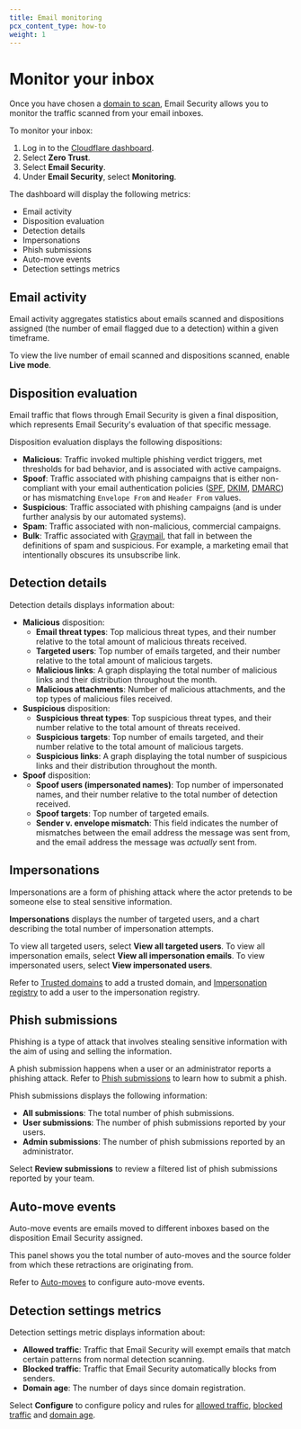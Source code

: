 ```yaml
---
title: Email monitoring
pcx_content_type: how-to
weight: 1
---
```


# Monitor your inbox

Once you have chosen a [domain to scan](/cloudflare-one/email-security/setup/api-deployment/office365-api/#connect-your-domains), Email Security allows you to monitor the traffic scanned from your email inboxes.

To monitor your inbox:

1. Log in to the [Cloudflare dashboard](https://dash.cloudflare.com/).
2. Select **Zero Trust**.
3. Select **Email Security**.
4. Under **Email Security**, select **Monitoring**. 

The dashboard will display the following metrics:

- Email activity
- Disposition evaluation
- Detection details
- Impersonations
- Phish submissions
- Auto-move events
- Detection settings metrics

## Email activity

Email activity aggregates statistics about emails scanned and dispositions assigned (the number of email flagged due to a detection) within a given timeframe.

To view the live number of email scanned and dispositions scanned, enable **Live mode**.

## Disposition evaluation

Email traffic that flows through Email Security is given a final disposition, which represents Email Security's evaluation of that specific message.

Disposition evaluation displays the following dispositions:

- **Malicious**: Traffic invoked multiple phishing verdict triggers, met thresholds for bad behavior, and is associated with active campaigns.
- **Spoof**: Traffic associated with phishing campaigns that is either non-compliant with your email authentication policies ([SPF](https://www.cloudflare.com/en-gb/learning/dns/dns-records/dns-spf-record/), [DKIM](https://www.cloudflare.com/en-gb/learning/dns/dns-records/dns-dkim-record/), [DMARC](https://www.cloudflare.com/en-gb/learning/dns/dns-records/dns-dmarc-record/)) or has mismatching `Envelope From` and `Header From` values.
- **Suspicious**: Traffic associated with phishing campaigns (and is under further analysis by our automated systems).
- **Spam**: Traffic associated with non-malicious, commercial campaigns.
- **Bulk**: Traffic associated with [Graymail](https://en.wikipedia.org/wiki/Graymail_%28email%29), that fall in between the definitions of spam and suspicious. For example, a marketing email that intentionally obscures its unsubscribe link.

## Detection details

Detection details displays information about:

- **Malicious** disposition:
   * **Email threat types**: Top malicious threat types, and their number relative to the total amount of malicious threats received.
   * **Targeted users**: Top number of emails targeted, and their number relative to the total amount of malicious targets.
   * **Malicious links**: A graph displaying the total number of malicious links and their distribution throughout the month.
   * **Malicious attachments**: Number of malicious attachments, and the top types of malicious files received.
- **Suspicious** disposition:
   * **Suspicious threat types**: Top suspicious threat types, and their number relative to the total amount of threats received.
   * **Suspicious targets**: Top number of emails targeted, and their number relative to the total amount of malicious targets.
   * **Suspicious links**: A graph displaying the total number of suspicious links and their distribution throughout the month.
- **Spoof** disposition:
   * **Spoof users (impersonated names)**: Top number of impersonated names, and their number relative to the total number of detection received.
   * **Spoof targets**: Top number of targeted emails.
   * **Sender v. envelope mismatch**: This field indicates the number of mismatches between the email address the message was sent from, and the email address the message was _actually_ sent from. 

## Impersonations

Impersonations are a form of phishing attack where the actor pretends to be someone else to steal sensitive information.

**Impersonations** displays the number of targeted users, and a chart describing the total number of impersonation attempts.

To view all targeted users, select **View all targeted users**.
To view all impersonation emails, select **View all impersonation emails**.
To view impersonated users, select **View impersonated users**.

Refer to [Trusted domains](/cloudflare-one/email-security/detection-settings/trusted-domains/) to add a trusted domain, and [Impersonation registry](/cloudflare-one/email-security/detection-settings/impersonation-registry/) to add a user to the impersonation registry.


## Phish submissions

Phishing is a type of attack that involves stealing sensitive information with the aim of using and selling the information.

A phish submission happens when a user or an administrator reports a phishing attack. Refer to [Phish submissions](/cloudflare-one/insights/email-monitoring/phish-submissions/) to learn how to submit a phish.

Phish submissions displays the following information:

- **All submissions**: The total number of phish submissions.
- **User submissions**: The number of phish submissions reported by your users.
- **Admin submissions**: The number of phish submissions reported by an administrator.

Select **Review submissions** to review a filtered list of phish submissions reported by your team.

## Auto-move events

Auto-move events are emails moved to different inboxes based on the disposition Email Security assigned.

This panel shows you the total number of auto-moves and the source folder from which these retractions are originating from.

Refer to [Auto-moves](/cloudflare-one/email-security/auto-moves/) to configure auto-move events.

## Detection settings metrics

Detection settings metric displays information about:

- **Allowed traffic**: Traffic that Email Security will exempt emails that match certain patterns from normal detection scanning.
- **Blocked traffic**: Traffic that Email Security automatically blocks from senders.
- **Domain age**: The number of days since domain registration.

Select **Configure** to configure policy and rules for [allowed traffic](/cloudflare-one/email-security/detection-settings/allow-policies/), [blocked traffic](/cloudflare-one/email-security/detection-settings/blocked-senders/) and [domain age](/cloudflare-one/email-security/detection-settings/additional-detections/).